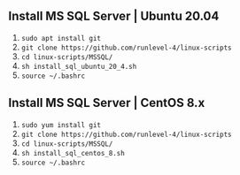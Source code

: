 ## Install MS SQL Server | Ubuntu 20.04 ##

1. `sudo apt install git`
2. `git clone https://github.com/runlevel-4/linux-scripts`
3. `cd linux-scripts/MSSQL/`
4. `sh install_sql_ubuntu_20_4.sh`
5. `source ~/.bashrc`

## Install MS SQL Server | CentOS 8.x ##

1. `sudo yum install git`
2. `git clone https://github.com/runlevel-4/linux-scripts`
3. `cd linux-scripts/MSSQL/`
4. `sh install_sql_centos_8.sh`
5. `source ~/.bashrc`
